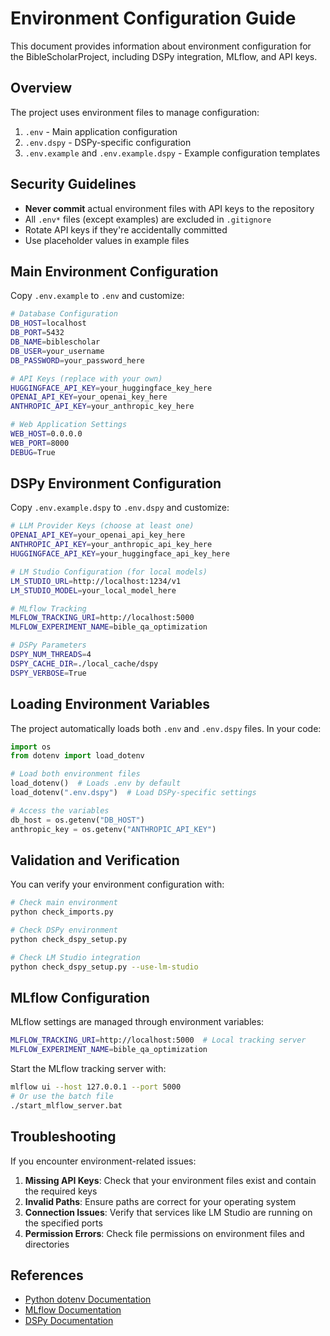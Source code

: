# Environment Configuration Guide

This document provides information about environment configuration for the BibleScholarProject, including DSPy integration, MLflow, and API keys.

## Overview

The project uses environment files to manage configuration:

1. `.env` - Main application configuration
2. `.env.dspy` - DSPy-specific configuration
3. `.env.example` and `.env.example.dspy` - Example configuration templates

## Security Guidelines

- **Never commit** actual environment files with API keys to the repository
- All `.env*` files (except examples) are excluded in `.gitignore`
- Rotate API keys if they're accidentally committed
- Use placeholder values in example files

## Main Environment Configuration

Copy `.env.example` to `.env` and customize:

```bash
# Database Configuration
DB_HOST=localhost
DB_PORT=5432
DB_NAME=biblescholar
DB_USER=your_username
DB_PASSWORD=your_password_here

# API Keys (replace with your own)
HUGGINGFACE_API_KEY=your_huggingface_key_here
OPENAI_API_KEY=your_openai_key_here
ANTHROPIC_API_KEY=your_anthropic_key_here

# Web Application Settings
WEB_HOST=0.0.0.0
WEB_PORT=8000
DEBUG=True
```

## DSPy Environment Configuration

Copy `.env.example.dspy` to `.env.dspy` and customize:

```bash
# LLM Provider Keys (choose at least one)
OPENAI_API_KEY=your_openai_api_key_here
ANTHROPIC_API_KEY=your_anthropic_api_key_here
HUGGINGFACE_API_KEY=your_huggingface_api_key_here

# LM Studio Configuration (for local models)
LM_STUDIO_URL=http://localhost:1234/v1
LM_STUDIO_MODEL=your_local_model_here

# MLflow Tracking 
MLFLOW_TRACKING_URI=http://localhost:5000
MLFLOW_EXPERIMENT_NAME=bible_qa_optimization

# DSPy Parameters
DSPY_NUM_THREADS=4
DSPY_CACHE_DIR=./local_cache/dspy
DSPY_VERBOSE=True
```

## Loading Environment Variables

The project automatically loads both `.env` and `.env.dspy` files. In your code:

```python
import os
from dotenv import load_dotenv

# Load both environment files
load_dotenv()  # Loads .env by default
load_dotenv(".env.dspy")  # Load DSPy-specific settings

# Access the variables
db_host = os.getenv("DB_HOST")
anthropic_key = os.getenv("ANTHROPIC_API_KEY")
```

## Validation and Verification

You can verify your environment configuration with:

```bash
# Check main environment
python check_imports.py

# Check DSPy environment
python check_dspy_setup.py

# Check LM Studio integration
python check_dspy_setup.py --use-lm-studio
```

## MLflow Configuration

MLflow settings are managed through environment variables:

```bash
MLFLOW_TRACKING_URI=http://localhost:5000  # Local tracking server
MLFLOW_EXPERIMENT_NAME=bible_qa_optimization
```

Start the MLflow tracking server with:

```bash
mlflow ui --host 127.0.0.1 --port 5000
# Or use the batch file
./start_mlflow_server.bat
```

## Troubleshooting

If you encounter environment-related issues:

1. **Missing API Keys**: Check that your environment files exist and contain the required keys
2. **Invalid Paths**: Ensure paths are correct for your operating system
3. **Connection Issues**: Verify that services like LM Studio are running on the specified ports
4. **Permission Errors**: Check file permissions on environment files and directories

## References

- [Python dotenv Documentation](https://pypi.org/project/python-dotenv/)
- [MLflow Documentation](https://mlflow.org/docs/latest/index.html)
- [DSPy Documentation](https://dspy.ai) 